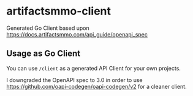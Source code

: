 # artifactsmmo-client

Generated Go Client based upon <https://docs.artifactsmmo.com/api_guide/openapi_spec>

## Usage as Go Client

You can use `/client` as a generated API Client for your own projects.

I downgraded the OpenAPI spec to 3.0 in order to use <https://github.com/oapi-codegen/oapi-codegen/v2> for a cleaner client.
